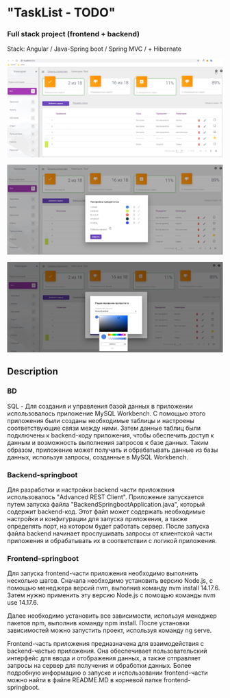 # "TaskList - TODO"
### Full stack project (frontend + backend)
Stack: Angular / Java-Spring boot / Spring MVC / + Hibernate

![alt text](https://github.com/AlgosStile/TaskList_Spring_boot/blob/main/img/tasklist.png "Screenshot 1")

![alt text](https://github.com/AlgosStile/TaskList_Spring_boot/blob/main/img/tasklist2.png "Screenshot 2")

![alt text](https://github.com/AlgosStile/TaskList_Spring_boot/blob/main/img/tasklist3.png "Screenshot 3")


## Description

### BD

SQL - Для создания и управления базой данных в приложении
использовалось приложение MySQL Workbench. С помощью этого приложения
были созданы необходимые таблицы и настроены соответствующие связи между ними. 
Затем данные таблиц были подключены к backend-коду приложения, 
чтобы обеспечить доступ к данным и возможность выполнения запросов к базе данных. 
Таким образом, приложение может получать и обрабатывать данные из базы данных, 
используя запросы, созданные в MySQL Workbench.


### Backend-springboot
Для разработки и настройки backend части приложения использовалось "Advanced REST Client".
Приложение запускается путем запуска файла "BackendSpringbootApplication.java", 
который содержит backend-код. Этот файл может содержать необходимые настройки и конфигурации 
для запуска приложения, а также определять порт, на котором будет работать сервер. 
После запуска файла backend начинает прослушивать запросы от клиентской части приложения 
и обрабатывать их в соответствии с логикой приложения. 


### Frontend-springboot
Для запуска frontend-части приложения необходимо выполнить несколько шагов. 
Сначала необходимо установить версию Node.js, с помощью менеджера версий nvm, выполнив команду nvm install 14.17.6. 
Затем нужно применить эту версию Node.js с помощью команды nvm use 14.17.6.

Далее необходимо установить все зависимости, используя менеджер пакетов npm, выполнив команду npm install. 
После установки зависимостей можно запустить проект, используя команду ng serve.

Frontend-часть приложения предназначена для взаимодействия с backend-частью приложения. 
Она обеспечивает пользовательский интерфейс для ввода и отображения данных, а также отправляет запросы на сервер 
для получения и обработки данных. Более подробную информацию о запуске и использовании frontend-части 
можно найти в файле README.MD в корневой папке frontend-springboot.





